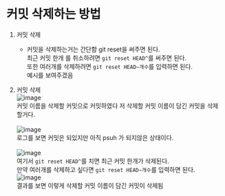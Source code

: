 <h1>커밋 삭제하는 방법</h1>

1. 커밋 삭제
    - 커밋을 삭제하는거는 간단함 git reset을 써주면 된다.<br/>
    최근 커밋 한개 를 취소하려면 `git reset HEAD^`를 써주면 된다.<br/>
    또한 여러개를 삭제하려면 `git reset HEAD~개수`를 입력하면 된다.<br/>
    예시를 보여주겠음
   
2. 커밋 삭제<br/>
    ![image](https://user-images.githubusercontent.com/102217654/188262728-b528c46b-f951-41db-b2a7-fb381703862f.png)<br/>
    커밋 이름을 삭제할 커밋으로 커밋하였다 저 삭제할 커밋 이름이 담긴 커밋을 삭제할거다.<br/>
    <br/>
    ![image](https://user-images.githubusercontent.com/102217654/188262789-b277d593-905c-4ac6-8d97-9743a7b96bdf.png)<br/>
    로그를 보면 커밋은 되있지만 아직 psuh 가 되지않은 상태이다.<br/>
    <br/>
    ![image](https://user-images.githubusercontent.com/102217654/188262811-53bbff0f-dc27-459d-8c00-39dd308f8b4f.png)<br/>
    여기서 `git reset HEAD^`를 치면 최근 커밋 한개가 삭제된다.<br/>
    만약 여러개를 삭제하고 싶다면 `git reset HEAD~개수`를 입력하면 된다.
    <br/>
    ![image](https://user-images.githubusercontent.com/102217654/188262866-a1c5662a-566e-40cc-92bf-8220d84c7eb8.png)<br/>
    결과를 보면 이렇게 삭제할 커밋 이름이 담긴 커밋이 삭제됨<br/>
